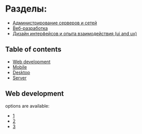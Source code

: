 # Разделы:

- [Администрирование серверов и сетей](/administration)
- [Веб-разработка](software-development)
- [Дизайн интерфейсов и опыта взаимодействия (ui and ux) ](ui-and-ux-design)




## Table of contents

- [Web development](#web-dev)
- [Mobile](#mobile)
- [Desktop](#desktop)
- [Server](#server)

## Web development

options are available:

- [1]()
- [2]()
- [3]()